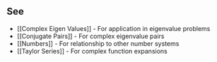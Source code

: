 ---
---

## See

- [[Complex Eigen Values]] - For application in eigenvalue problems
- [[Conjugate Pairs]] - For complex eigenvalue pairs
- [[Numbers]] - For relationship to other number systems
- [[Taylor Series]] - For complex function expansions
